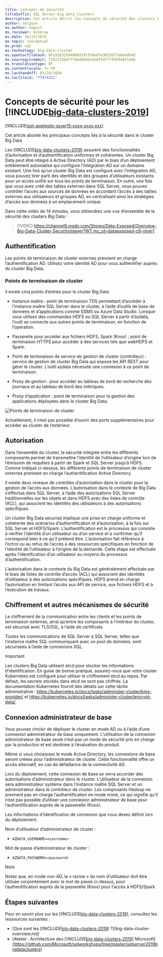```yaml
---
title: Concepts de sécurité
titleSuffix: SQL Server big data clusters
description: Cet article décrit les concepts de sécurité des clusters Big Data SQL Server. Ce contenu aborde notamment les points de terminaison de cluster et l’authentification des clusters.
author: nelgson
ms.author: negust
ms.reviewer: mikeray
ms.date: 10/23/2019
ms.topic: conceptual
ms.prod: sql
ms.technology: big-data-cluster
ms.openlocfilehash: 0fc816325d4008d1913f0e07e3032677a0eddb4d
ms.sourcegitcommit: ff82f3260ff79ed860a7a58f54ff7f0594851e6b
ms.translationtype: HT
ms.contentlocale: fr-FR
ms.lasthandoff: 03/29/2020
ms.locfileid: "77074422"
---
```

# <a name="security-concepts-for-big-data-clusters-2019"></a>Concepts de sécurité pour les [!INCLUDE[big-data-clusters-2019](../includes/ssbigdataclusters-ss-nover.md)]

[!INCLUDE[tsql-appliesto-ssver15-xxxx-xxxx-xxx](../includes/tsql-appliesto-ssver15-xxxx-xxxx-xxx.md)]

Cet article aborde les principaux concepts liés à la sécurité dans le cluster Big Data

Les [!INCLUDE[big-data-clusters-2019](../includes/ssbigdataclusters-ss-nover.md)] assurent des fonctionnalités d’autorisation et d’authentification uniformes et cohérentes. Un cluster Big Data peut être intégré à Active Directory (AD) par le biais d’un déploiement entièrement automatisé qui configure l’intégration AD sur un domaine existant. Une fois qu’un cluster Big Data est configuré avec l’intégration AD, vous pouvez tirer parti des identités et des groupes d’utilisateurs existants pour un accès unifié sur tous les points de terminaison. En outre, une fois que vous avez créé des tables externes dans SQL Server, vous pouvez contrôler l’accès aux sources de données en accordant l’accès à des tables externes aux utilisateurs et groupes AD, en centralisant ainsi les stratégies d’accès aux données à un emplacement unique.

Dans cette vidéo de 14 minutes, vous obtiendrez une vue d’ensemble de la sécurité des clusters Big Data :

> [!VIDEO https://channel9.msdn.com/Shows/Data-Exposed/Overview-Big-Data-Cluster-Security/player?WT.mc_id=dataexposed-c9-niner]


## <a name="authentication"></a>Authentification

Les points de terminaison de cluster externes prennent en charge l’authentification AD. Utilisez votre identité AD pour vous authentifier auprès du cluster Big Data.

### <a name="cluster-endpoints"></a>Points de terminaison de cluster

Il existe cinq points d’entrée pour le cluster Big Data

* Instance maître : point de terminaison TDS permettant d’accéder à l’instance maître SQL Server dans le cluster, à l’aide d’outils de base de données et d’applications comme SSMS ou Azure Data Studio. Lorsque vous utilisez des commandes HDFS ou SQL Server à partir d’azdata, l’outil se connecte aux autres points de terminaison, en fonction de l’opération.

* Passerelle pour accéder aux fichiers HDFS, Spark (Knox) ; point de terminaison HTTPS pour accéder à des services tels que webHDFS et Spark.

* Point de terminaison de service de gestion de cluster (contrôleur) : service de gestion de cluster Big Data qui expose les API REST pour gérer le cluster. L’outil azdata nécessite une connexion à ce point de terminaison.

* Proxy de gestion : pour accéder au tableau de bord de recherche des journaux et au tableau de bord des métriques.

* Proxy d’application : point de terminaison pour la gestion des applications déployées dans le cluster Big Data.

![Points de terminaison de cluster](media/concept-security/cluster_endpoints.png)

Actuellement, il n’est pas possible d’ouvrir des ports supplémentaires pour accéder au cluster de l’extérieur.

## <a name="authorization"></a>Autorisation

Dans l’ensemble du cluster, la sécurité intégrée entre les différents composants permet de transmettre l’identité de l’utilisateur d’origine lors de l’émission de requêtes à partir de Spark et SQL Server jusqu’à HDFS. Comme indiqué ci-dessus, les différents points de terminaison de cluster externes prennent en charge l’authentification Active Directory.

Il existe deux niveaux de contrôles d’autorisation dans le cluster pour la gestion de l’accès aux données. L’autorisation dans le contexte de Big Data s’effectue dans SQL Server, à l’aide des autorisations SQL Server traditionnelles sur les objets et dans HDFS avec des listes de contrôle (ACL), qui associent les identités des utilisateurs à des autorisations spécifiques.

Un cluster Big Data sécurisé implique une prise en charge uniforme et cohérente des scénarios d’authentification et d’autorisation, à la fois sur SQL Server et HDFS/Spark. L’authentification est le processus qui consiste à vérifier l’identité d’un utilisateur ou d’un service et à confirmer qu’il correspond bien à ce qu’il prétend être. L’autorisation fait référence à l’octroi ou au refus de l’accès à des ressources spécifiques en fonction de l’identité de l’utilisateur à l’origine de la demande. Cette étape est effectuée après l’identification d’un utilisateur au moyens du processus d’authentification.

L’autorisation dans le contexte du Big Data est généralement effectuée par le biais de listes de contrôle d’accès (ACL) qui associent des identités d’utilisateur à des autorisations spécifiques. HDFS prend en charge l’autorisation en limitant l’accès aux API de service, aux fichiers HDFS et à l’exécution de travaux.

## <a name="encryption-and-other-security-mechanisms"></a>Chiffrement et autres mécanismes de sécurité

Le chiffrement de la communication entre les clients et les points de terminaison externes, ainsi qu’entre les composants à l’intérieur du cluster, est sécurisé avec TLS/SSL, à l’aide de certificats.

Toutes les communications de SQL Server à SQL Server, telles que l’instance maître SQL communiquant avec un pool de données, sont sécurisées à l’aide de connexions SQL.

> [!IMPORTANT]
>  Les clusters Big Data utilisent etcd pour stocker les informations d’identification. En guise de bonne pratique, assurez-vous que votre cluster Kubernetes est configuré pour utiliser le chiffrement etcd au repos. Par défaut, les secrets stockés dans etcd ne sont pas chiffrés. La documentation Kubernetes fournit des détails sur cette tâche administrative : https://kubernetes.io/docs/tasks/administer-cluster/kms-provider/ et https://kubernetes.io/docs/tasks/administer-cluster/encrypt-data/.


## <a name="basic-administrator-login"></a>Connexion administrateur de base

Vous pouvez choisir de déployer le cluster en mode AD ou à l’aide d’une connexion administrateur de base uniquement. L’utilisation de la connexion administrateur de base seule n’est pas un mode de sécurité pris en charge par la production et est destinée à l’évaluation du produit.

Même si vous choisissez le mode Active Directory, les connexions de base seront créées pour l’administrateur de cluster. Cette fonctionnalité offre un accès alternatif, en cas de défaillance de la connectivité AD.

Lors du déploiement, cette connexion de base se verra accorder des autorisations d’administrateur dans le cluster. L’utilisateur de la connexion sera administrateur système dans l’instance maître SQL Server et un administrateur dans le contrôleur de cluster.
Les composants Hadoop ne prennent pas en charge l’authentification en mode mixte, ce qui signifie qu’il n’est pas possible d’utiliser une connexion administrateur de base pour l’authentification auprès de la passerelle (Knox).

Les informations d’identification de connexion que vous devez définir lors du déploiement.

Nom d’utilisateur d’administrateur de cluster :
 + `AZDATA_USERNAME=<username>`

Mot de passe d’administrateur de cluster :  
 + `AZDATA_PASSWORD=<password>`

> [!NOTE]
> Notez que, en mode non-AD, la « racine » du nom d’utilisateur doit être utilisée conjointement avec le mot de passe ci-dessus, pour l’authentification auprès de la passerelle (Knox) pour l’accès à HDFS/Spark.

## <a name="next-steps"></a>Étapes suivantes

Pour en savoir plus sur les [!INCLUDE[big-data-clusters-2019](../includes/ssbigdataclusters-ss-nover.md)], consultez les ressources suivantes :

- [Que sont les [!INCLUDE[big-data-clusters-2019](../includes/ssbigdataclusters-ver15.md)] ?](big-data-cluster-overview.md)
- [Atelier : Architecture des [!INCLUDE[big-data-clusters-2019](../includes/ssbigdataclusters-ss-nover.md)] Microsoft](https://github.com/Microsoft/sqlworkshops/tree/master/sqlserver2019bigdataclusters)
